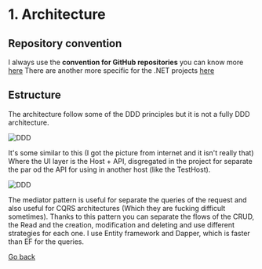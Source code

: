 # 1. Architecture

## **Repository convention**

I always use the **convention for GitHub repositories** you can know more [here](https://github.com/kriasoft/Folder-Structure-Conventions/blob/master/README.md)
There are another more specific for the .NET projects [here](https://gist.github.com/davidfowl/ed7564297c61fe9ab814)

## **Estructure**

The architecture follow some of the DDD principles but it is not a fully DDD architecture.

![DDD](images/DDDLayers.png)

It's some similar to this (I got the picture from internet and it isn't really that) Where the UI layer is the Host + API, disgregated in the project for separate the par od the API for using in another host (like the TestHost).

![DDD](images/Mediator.png)

The mediator pattern is useful for separate the queries of the request and also useful for CQRS architectures (Which they are fucking difficult sometimes). Thanks to this pattern you can separate the flows of the CRUD, the Read and the creation, modification and deleting and use different strategies for each one. I use Entity framework and Dapper, which is faster than EF for the queries.

[Go back](Index.md)
